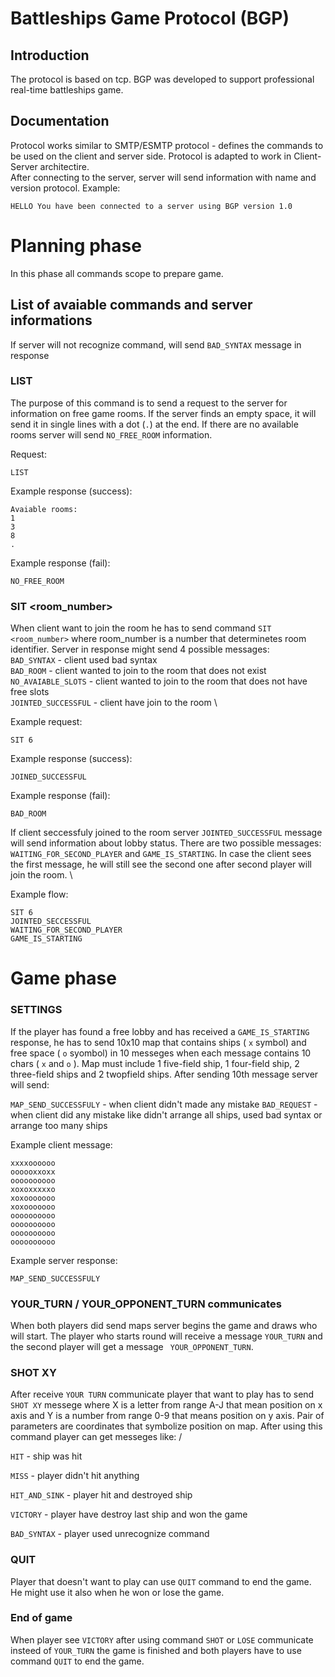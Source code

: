 # Battleships Game Protocol (BGP)

## Introduction

The protocol is based on tcp. BGP was developed to support professional real-time battleships game.

## Documentation

Protocol works similar to SMTP/ESMTP protocol - defines the commands to be used on the client and server side. Protocol is adapted to work in Client-Server architectire. \
After connecting to the server, server will send information with name and version protocol. Example: 

``` HELLO You have been connected to a server using BGP version 1.0 ```

# Planning phase

In this phase all commands scope to prepare game.

## List of avaiable commands and server informations

If server will not recognize command, will send ``` BAD_SYNTAX ``` message in response

### LIST

The purpose of this command is to send a request to the server for information on free game rooms. If the server finds an empty space, it will send it in single lines with a dot (```.```) at the end. If there are no available rooms server will send ``` NO_FREE_ROOM ``` information.

Request:

``` LIST ``` 

Example response (success):

```
Avaiable rooms:
1
3
8
.
```
Example response (fail):

```NO_FREE_ROOM```

### SIT <room_number>

When client want to join the room he has to send command ```SIT <room_number>``` where room_number is a number that determinetes room identifier. Server in response might send 4 possible messages: \
``` BAD_SYNTAX ``` - client used bad syntax \
``` BAD_ROOM ``` - client wanted to join to the room that does not exist \
``` NO_AVAIABLE_SLOTS ``` - client wanted to join to the room that does not have free slots \
``` JOINTED_SUCCESSFUL ``` - client have join to the room \

Example request:

```SIT 6```

Example response (success):

``` JOINED_SUCCESSFUL ```

Example response (fail):

``` BAD_ROOM ```

If client seccessfuly joined to the room server ``` JOINTED_SUCCESSFUL ``` message will send information about lobby status. There are two possible messages: ``` WAITING_FOR_SECOND_PLAYER ``` and ``` GAME_IS_STARTING ```. In case the client sees the first message, he will still see the second one after second player will join the room. \

Example flow:

```
SIT 6
JOINTED_SECCESSFUL
WAITING_FOR_SECOND_PLAYER
GAME_IS_STARTING
```

# Game phase

### SETTINGS

If the player has found a free lobby and has received a ``` GAME_IS_STARTING ``` response, he has to send 10x10 map that contains ships ( ```x``` symbol) and free space ( ```o``` syombol) in 10 messeges when each message contains 10 chars ( ``` x ``` and ``` o ``` ). Map must include 1 five-field ship, 1 four-field ship, 2 three-field ships and 2 twopfield ships.  After sending 10th message server will send:

``` MAP_SEND_SUCCESSFULY ``` - when client didn't made any mistake
``` BAD_REQUEST ``` - when client did any mistake like didn't arrange all ships, used bad syntax or arrange too many ships

Example client message:

```
xxxxoooooo
oooooxxoxx
oooooooooo
xoxoxxxxxo
xoxooooooo
xoxooooooo
oooooooooo
oooooooooo
oooooooooo
oooooooooo
```

Example server response:

``` MAP_SEND_SUCCESSFULY ```

### YOUR_TURN / YOUR_OPPONENT_TURN communicates

When both players did send maps server begins the game and draws who will start. The player who starts round will receive a message ```YOUR_TURN``` and the second player will get a message ``` YOUR_OPPONENT_TURN```.

### SHOT XY

After receive ``` YOUR TURN ``` communicate player that want to play has to send ``` SHOT XY ``` messege where X is a letter from range A-J that mean position on x axis and Y is a number from range 0-9 that means position on y axis. Pair of parameters are coordinates that symbolize position on map. After using this command player can get messeges like: /

``` HIT ``` - ship was hit

``` MISS ``` - player didn't hit anything

``` HIT_AND_SINK ``` - player hit and destroyed ship

``` VICTORY ``` - player have destroy last ship and won the game

``` BAD_SYNTAX ``` - player used unrecognize command

### QUIT

Player that doesn't want to play can use ``` QUIT ``` command to end the game. He might use it also when he won or lose the game.

### End of game

When player see ``` VICTORY ``` after using command ``` SHOT ``` or ``` LOSE ``` communicate insteed of ``` YOUR_TURN ``` the game is finished and both players have to use command ``` QUIT ``` to end the game.
